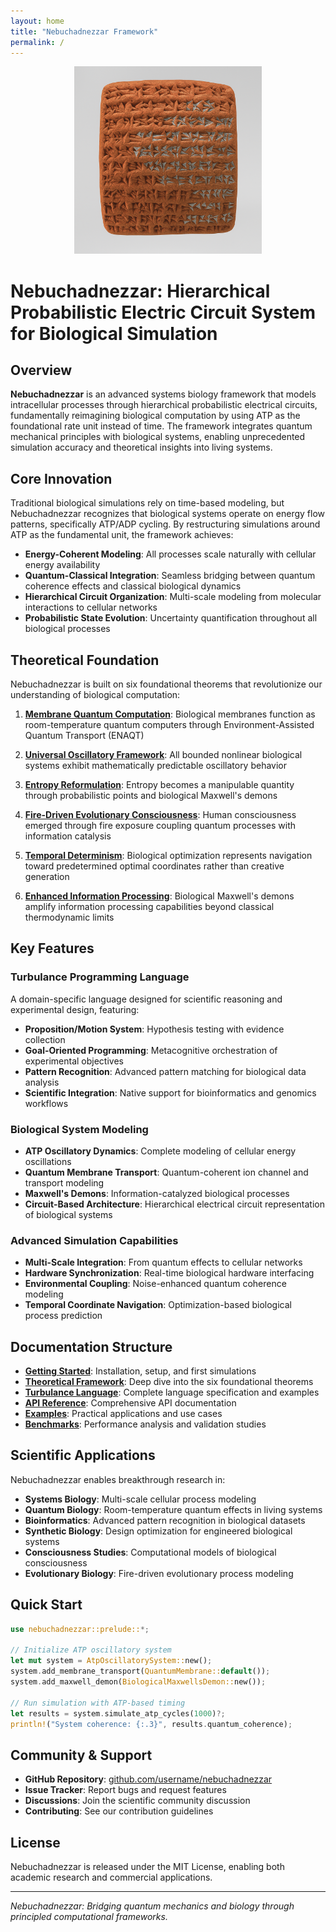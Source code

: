 ```yaml
---
layout: home
title: "Nebuchadnezzar Framework"
permalink: /
---
```


<div align="center">
<img src="../assets/img/logo.png" alt="Nebuchadnezzar Logo" width="300"/>
</div>

# Nebuchadnezzar: Hierarchical Probabilistic Electric Circuit System for Biological Simulation

## Overview

**Nebuchadnezzar** is an advanced systems biology framework that models intracellular processes through hierarchical probabilistic electrical circuits, fundamentally reimagining biological computation by using ATP as the foundational rate unit instead of time. The framework integrates quantum mechanical principles with biological systems, enabling unprecedented simulation accuracy and theoretical insights into living systems.

## Core Innovation

Traditional biological simulations rely on time-based modeling, but Nebuchadnezzar recognizes that biological systems operate on energy flow patterns, specifically ATP/ADP cycling. By restructuring simulations around ATP as the fundamental unit, the framework achieves:

- **Energy-Coherent Modeling**: All processes scale naturally with cellular energy availability
- **Quantum-Classical Integration**: Seamless bridging between quantum coherence effects and classical biological dynamics  
- **Hierarchical Circuit Organization**: Multi-scale modeling from molecular interactions to cellular networks
- **Probabilistic State Evolution**: Uncertainty quantification throughout all biological processes

## Theoretical Foundation

Nebuchadnezzar is built on six foundational theorems that revolutionize our understanding of biological computation:

1. **[Membrane Quantum Computation](theoretical-framework#membrane-quantum-computation)**: Biological membranes function as room-temperature quantum computers through Environment-Assisted Quantum Transport (ENAQT)

2. **[Universal Oscillatory Framework](theoretical-framework#universal-oscillatory-framework)**: All bounded nonlinear biological systems exhibit mathematically predictable oscillatory behavior

3. **[Entropy Reformulation](theoretical-framework#entropy-reformulation)**: Entropy becomes a manipulable quantity through probabilistic points and biological Maxwell's demons

4. **[Fire-Driven Evolutionary Consciousness](theoretical-framework#consciousness-evolution)**: Human consciousness emerged through fire exposure coupling quantum processes with information catalysis

5. **[Temporal Determinism](theoretical-framework#temporal-determinism)**: Biological optimization represents navigation toward predetermined optimal coordinates rather than creative generation

6. **[Enhanced Information Processing](theoretical-framework#information-processing)**: Biological Maxwell's demons amplify information processing capabilities beyond classical thermodynamic limits

## Key Features

### Turbulance Programming Language
A domain-specific language designed for scientific reasoning and experimental design, featuring:
- **Proposition/Motion System**: Hypothesis testing with evidence collection
- **Goal-Oriented Programming**: Metacognitive orchestration of experimental objectives  
- **Pattern Recognition**: Advanced pattern matching for biological data analysis
- **Scientific Integration**: Native support for bioinformatics and genomics workflows

### Biological System Modeling
- **ATP Oscillatory Dynamics**: Complete modeling of cellular energy oscillations
- **Quantum Membrane Transport**: Quantum-coherent ion channel and transport modeling
- **Maxwell's Demons**: Information-catalyzed biological processes
- **Circuit-Based Architecture**: Hierarchical electrical circuit representation of biological systems

### Advanced Simulation Capabilities
- **Multi-Scale Integration**: From quantum effects to cellular networks
- **Hardware Synchronization**: Real-time biological hardware interfacing
- **Environmental Coupling**: Noise-enhanced quantum coherence modeling
- **Temporal Coordinate Navigation**: Optimization-based biological process prediction

## Documentation Structure

- **[Getting Started](getting-started)**: Installation, setup, and first simulations
- **[Theoretical Framework](theoretical-framework)**: Deep dive into the six foundational theorems
- **[Turbulance Language](turbulance-language)**: Complete language specification and examples
- **[API Reference](api-reference)**: Comprehensive API documentation
- **[Examples](examples)**: Practical applications and use cases
- **[Benchmarks](benchmarks)**: Performance analysis and validation studies

## Scientific Applications

Nebuchadnezzar enables breakthrough research in:

- **Systems Biology**: Multi-scale cellular process modeling
- **Quantum Biology**: Room-temperature quantum effects in living systems  
- **Bioinformatics**: Advanced pattern recognition in biological datasets
- **Synthetic Biology**: Design optimization for engineered biological systems
- **Consciousness Studies**: Computational models of biological consciousness
- **Evolutionary Biology**: Fire-driven evolutionary process modeling

## Quick Start

```rust
use nebuchadnezzar::prelude::*;

// Initialize ATP oscillatory system
let mut system = AtpOscillatorySystem::new();
system.add_membrane_transport(QuantumMembrane::default());
system.add_maxwell_demon(BiologicalMaxwellsDemon::new());

// Run simulation with ATP-based timing
let results = system.simulate_atp_cycles(1000)?;
println!("System coherence: {:.3}", results.quantum_coherence);
```

## Community & Support

- **GitHub Repository**: [github.com/username/nebuchadnezzar](https://github.com/username/nebuchadnezzar)
- **Issue Tracker**: Report bugs and request features
- **Discussions**: Join the scientific community discussion
- **Contributing**: See our contribution guidelines

## License

Nebuchadnezzar is released under the MIT License, enabling both academic research and commercial applications.

---

*Nebuchadnezzar: Bridging quantum mechanics and biology through principled computational frameworks.* 